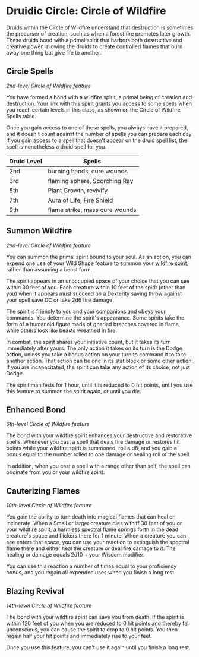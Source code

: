 # Druidic Circle: Circle of Wildfire
Druids within the Circle of Wildfire understand that destruction is sometimes the precursor of creation, such as when a forest fire promotes later growth. These druids bond with a primal spirit that harbors both destructive and creative power, allowing the druids to create controlled flames that burn away one thing but give life to another. 

## Circle Spells
*2nd-level Circle of Wildfire feature*

You have formed a bond with a wildfire spirit, a primal being of creation and destruction. Your link with this spirit grants you access to some spells when you reach certain levels in this class, as shown on the Circle of Wildfire Spells table.

Once you gain access to one of these spells, you always have it prepared, and it doesn't count against the number of spells you can prepare each day. If you gain access to a spell that doesn't appear on the druid spell list, the spell is nonetheless a druid spell for you.

Druid Level | Spells
----------- | ------
2nd | burning hands, cure wounds
3rd | flaming sphere, Scorching Ray
5th | Plant Growth, revivify
7th | Aura of Life, Fire Shield
9th | flame strike, mass cure wounds

## Summon Wildfire
*2nd-level Circle of Wildfire feature*

You can summon the primal spirit bound to your soul. As an action, you can expend one use of your Wild Shape feature to summon your [wildfire spirit](../../Creatures/Spirits.md#wildfire-spirit), rather than assuming a beast form.

The spirit appears in an unoccupied space of your choice that you can see within 30 feet of you. Each creature within 10 feet of the spirit (other than you) when it appears must succeed on a Dexterity saving throw against your spell save DC or take 2d6 fire damage.

The spirit is friendly to you and your companions and obeys your commands. You determine the spirit's appearance. Some spirits take the form of a humanoid figure made of gnarled branches covered in flame, while others look like beasts wreathed in fire.

In combat, the spirit shares your initiative count, but it takes its turn immediately after yours. The only action it takes on its turn is the Dodge action, unless you take a bonus action on your turn to command it to take another action. That action can be one in its stat block or some other action. If you are incapacitated, the spirit can take any action of its choice, not just Dodge.

The spirit manifests for 1 hour, until it is reduced to 0 hit points, until you use this feature to summon the spirit again, or until you die.

## Enhanced Bond
*6th-level Circle of Wildfire feature*

The bond with your wildfire spirit enhances your destructive and restorative spells. Whenever you cast a spell that deals fire damage or restores hit points while your wildfire spirit is summoned, roll a d8, and you gain a bonus equal to the number rolled to one damage or healing roll of the spell.

In addition, when you cast a spell with a range other than self, the spell can originate from you or your wildfire spirit. 

## Cauterizing Flames
*10th-level Circle of Wildfire feature*

You gain the ability to turn death into magical flames that can heal or incinerate. When a Small or larger creature dies withiff 30 feet of you or your wildfire spirit, a harmless spectral flame springs forth in the dead creature's space and flickers there for 1 minute. When a creature you can see enters that space, you can use your reaction to extinguish the spectral flame there and either heal the creature or deal fire damage to it. The healing or damage equals 2d10 + your Wisdom modifier. 

You can use this reaction a number of times equal to your proficiency bonus, and you regain all expended uses when you finish a long rest. 

## Blazing Revival
*14th-level Circle of Wildfire feature*

The bond with your wildfire spirit can save you from death. If the spirit is within 120 feet of you when you are reduced to 0 hit points and thereby fall unconscious, you can cause the spirit to drop to 0 hit points. You then regain half your hit points and immediately rise to your feet. 

Once you use this feature, you can't use it again until you finish a long rest.
